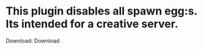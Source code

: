 <h1>This plugin disables all spawn egg:s. Its intended for a creative server. </h1>
<p>Download: <a herf = "https://github.com/lukasabbe/SpawnEggDisabler/releases/tag/Released"> Download </a></p>
